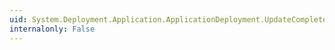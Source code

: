 ```yaml
---
uid: System.Deployment.Application.ApplicationDeployment.UpdateCompleted
internalonly: False
---
```


